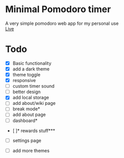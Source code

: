 # Minimal Pomodoro timer
A very simple pomodoro web app for my personal use <br>
<a href="https://siduck76.github.io/pomodoro/">Live</a>
<br>
 
# Todo 
- [X] Basic functionality 
- [X] add a dark theme
- [X] theme toggle 
- [X] responsive 
- [ ] custom timer sound
- [ ] better design
- [X] add local storage 
- [ ] add about/wiki page
- [ ] break mode*
- [ ] add about page
- [ ] dashboard*
- [ ]* rewards stuff*** 
- [ ] settings page 
- [ ] add more themes


